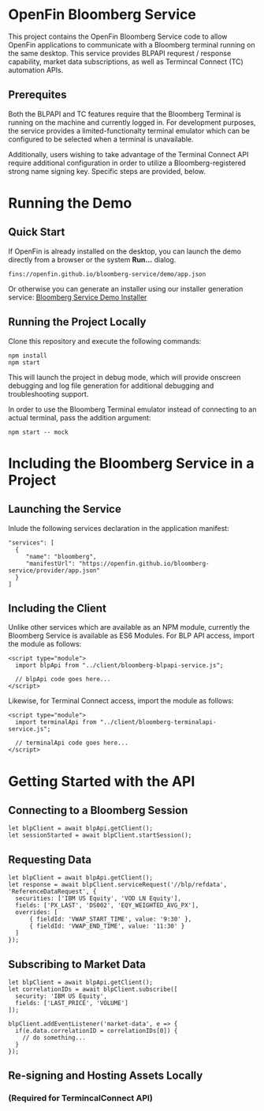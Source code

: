 # OpenFin Bloomberg Service

This project contains the OpenFin Bloomberg Service code to allow OpenFin applications to communicate with a Bloomberg terminal running on the same desktop. This service provides BLPAPI requrest / response capability, market data subscriptions, as well as Termincal Connect (TC) automation APIs.

## Prerequites

Both the BLPAPI and TC features require that the Bloomberg Terminal is running on the machine and currently logged in. For development purposes, the service provides a limited-functionalty terminal emulator which can be configured to be selected when a terminal is unavailable.

Additionally, users wishing to take advantage of the Terminal Connect API require additional configuration in order to utilize a Bloomberg-registered strong name signing key. Specific steps are provided, below.

# Running the Demo

## Quick Start

If OpenFin is already installed on the desktop, you can launch the demo directly from a browser or the system **Run...** dialog.

```
fins://openfin.github.io/bloomberg-service/demo/app.json
```

Or otherwise you can generate an installer using our installer generation service:
[Bloomberg Service Demo Installer](https://install.openfin.co/download/?os=win&config=https%3A%2F%2Fopenfin.github.io%2Fbloomberg-service%2Fdemo%2Fapp.json&fileName=bloomberg-service-demo-installer)

## Running the Project Locally

Clone this repository and execute the following commands:

```
npm install
npm start
```

This will launch the project in debug mode, which will provide onscreen debugging and log file generation for additional debugging and troubleshooting support.

In order to use the Bloomberg Terminal emulator instead of connecting to an actual terminal, pass the addition argument:

```
npm start -- mock
```

# Including the Bloomberg Service in a Project

## Launching the Service

Inlude the following services declaration in the application manifest:

```
"services": [
  {
     "name": "bloomberg",
     "manifestUrl": "https://openfin.github.io/bloomberg-service/provider/app.json"
  }
]
```

## Including the Client

Unlike other services which are available as an NPM module, currently the Bloomberg Service is available as ES6 Modules.
For BLP API access, import the module as follows:

```
<script type="module">
  import blpApi from "../client/bloomberg-blpapi-service.js";
  
  // blpApi code goes here...
</script>
```

Likewise, for Terminal Connect access, import the module as follows:

```
<script type="module">
  import terminalApi from "../client/bloomberg-terminalapi-service.js";
  
  // terminalApi code goes here...
</script>
```

# Getting Started with the API

## Connecting to a Bloomberg Session

```
let blpClient = await blpApi.getClient();
let sessionStarted = await blpClient.startSession();
```

## Requesting Data

```
let blpClient = await blpApi.getClient();
let response = await blpClient.serviceRequest('//blp/refdata', 'ReferenceDataRequest', {
  securities: ['IBM US Equity', 'VOD LN Equity'],
  fields: ['PX_LAST', 'DS002', 'EQY_WEIGHTED_AVG_PX'],
  overrides: [
      { fieldId: 'VWAP_START_TIME', value: '9:30' },
      { fieldId: 'VWAP_END_TIME', value: '11:30' }
  ]
});
```

## Subscribing to Market Data

```
let blpClient = await blpApi.getClient();
let correlationIDs = await blpClient.subscribe([
  security: 'IBM US Equity',
  fields: ['LAST_PRICE', 'VOLUME']
]);

blpClient.addEventListener('market-data', e => {
  if(e.data.correlationID = correlationIDs[0]) {
    // do something...
  }
});
```

## Re-signing and Hosting Assets Locally
### (Required for TermincalConnect API)

